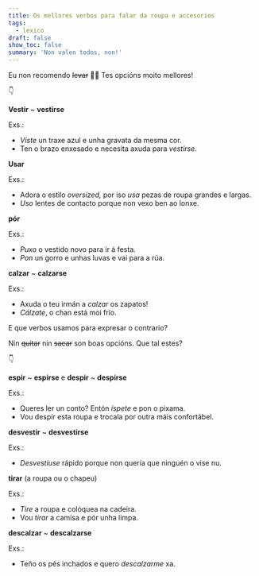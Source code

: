 ```yaml
---
title: Os mellores verbos para falar da roupa e accesorios
tags:
  - lexico
draft: false
show_toc: false
summary: 'Non valen todos, non!'
---
```

Eu non recomendo ~~levar~~ 🙅‍♀ Tes opcións moito mellores!

<e-moji> 👇 </e-moji>

<article>

**Vestir** ~ **vestirse**

Exs.:
- *Viste* un traxe azul e unha gravata da mesma cor.
- Ten o brazo enxesado e necesita axuda para *vestirse*. 

</article>

<article> 

**Usar**

Exs.:
- Adora o estilo *oversized,* por iso *usa* pezas de roupa grandes e largas.
- *Uso* lentes de contacto porque non vexo ben ao lonxe. 

</article>

<article> 
  
**pór**

Exs.:
- *Puxo* o vestido novo para ir á festa.
- *Pon* un gorro e unhas luvas e vai para a rúa.

</article>

<article> 
  
**calzar** ~ **calzarse**

Exs.:
- Axuda o teu irmán a *calzar* os zapatos!
- *Cálzate*, o chan está moi frío.

</article>

E que verbos usamos para expresar o contrario? 

Nin ~~quitar~~ nin ~~sacar~~ son boas opcións. Que tal estes?

<e-moji> 👇 </e-moji>

<article> 
  
**espir** ~ **espirse** e **despir** ~ **despirse**

Exs.:
- Queres ler un conto? Entón *íspete* e pon o pixama.
- Vou despir esta roupa e trocala por outra máis confortábel.

</article>

<article> 
  
**desvestir** ~ **desvestirse**

Exs.:
- *Desvestiuse* rápido porque non quería que ninguén o vise nu. 

</article>

<article> 
  
**tirar** (a roupa ou o chapeu)

Exs.:
- *Tire* a roupa e colóquea na cadeira.
- Vou *tirar* a camisa e pór unha limpa.

</article>

<article> 

**descalzar** ~ **descalzarse**

Exs.:
- Teño os pés inchados e quero *descalzarme* xa.

</article>
